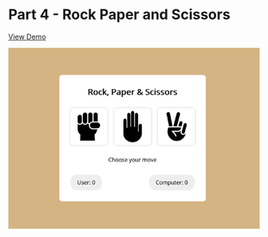 # Part 4 - Rock Paper and Scissors

[View Demo](https://code-architects.github.io/15-Days-15-Projects/Part%204%20-%20Rock%20Paper%20and%20Scissors/)

![Preview for Rock Paper Scissors](./preview.png)